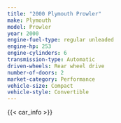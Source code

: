```yaml
---
title: "2000 Plymouth Prowler"
make: Plymouth
model: Prowler
year: 2000
engine-fuel-type: regular unleaded
engine-hp: 253
engine-cylinders: 6
transmission-type: Automatic
driven-wheels: Rear wheel drive
number-of-doors: 2
market-category: Performance
vehicle-size: Compact
vehicle-style: Convertible
---
```


{{< car_info >}}
